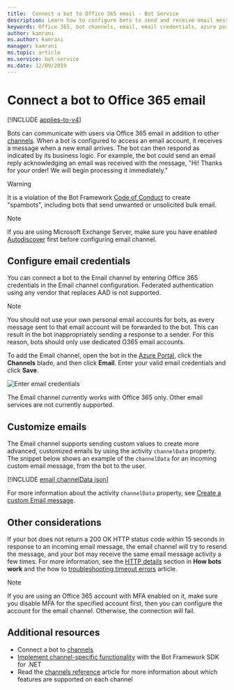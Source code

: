 ```yaml
---
title:  Connect a bot to Office 365 email - Bot Service
description: Learn how to configure bots to send and receive email messages by connecting them to Microsoft 365 email. See how to customize messages.
keywords: Office 365, bot channels, email, email credentials, azure portal, custom email
author: kamrani
ms.author: kamrani
manager: kamrani
ms.topic: article
ms.service: bot-service
ms.date: 12/09/2019
---
```


# Connect a bot to Office 365 email

[!INCLUDE [applies-to-v4](includes/applies-to-v4-current.md)]

Bots can communicate with users via Office 365 email in addition to other [channels](~/bot-service-manage-channels.md). When a bot is configured to access an email account, it receives a message when a new email arrives. The bot can then respond as indicated by its business logic. For example, the bot could send an email reply acknowledging an email was received with the message, "Hi! Thanks for your order! We will begin processing it immediately."

> [!WARNING]
> It is a violation of the Bot Framework [Code of Conduct](https://www.botframework.com/Content/Microsoft-Bot-Framework-Preview-Online-Services-Agreement.htm) to create "spambots", including bots that send unwanted or unsolicited bulk email.

> [!NOTE]
> If you are using Microsoft Exchange Server, make sure you have enabled [Autodiscover](/exchange/client-developer/exchange-web-services/autodiscover-for-exchange) first before configuring email channel.

## Configure email credentials

You can connect a bot to the Email channel by entering Office 365 credentials in the Email channel configuration.
Federated authentication using any vendor that replaces AAD is not supported.

> [!NOTE]
> You should not use your own personal email accounts for bots, as every message sent to that email account will be forwarded to the bot. This can result in the bot inappropriately sending a response to a sender. For this reason, bots should only use dedicated O365 email accounts.

To add the Email channel, open the bot in the [Azure Portal](https://portal.azure.com/), click the **Channels** blade, and then click **Email**. Enter your valid email credentials and click **Save**.

![Enter email credentials](~/media/bot-service-channel-connect-email/bot-service-channel-connect-email-credentials.png)

The Email channel currently works with Office 365 only. Other email services are not currently supported.

## Customize emails

The Email channel supports sending custom values to create more advanced, customized emails by using the activity `channelData` property.
The snippet below shows an example of the `channelData` for an incoming custom email message, from the bot to the user.

[!INCLUDE [email channelData json](~/includes/snippet-channelData-email.md)]

For more information about the activity `channelData` property, see [Create a custom Email message](v4sdk/bot-builder-channeldata.md#create-a-custom-email-message).

## Other considerations

If your bot does not return a 200 OK HTTP status code within 15 seconds in response to an incoming email message, the email channel will try to resend the message, and your bot may receive the same email message activity a few times. For more information, see the [HTTP details](v4sdk/bot-builder-basics.md#http-details) section in **How bots work** and the how to [troubleshooting timeout errors](https://github.com/daveta/analytics/blob/master/troubleshooting_timeout.md) article.

> [!NOTE]
> If you are using an Office 365 account with MFA enabled on it, make sure you disable MFA for the specified account first, then you can configure the account for the email channel. Otherwise, the connection will fail.

## Additional resources

- Connect a bot to [channels](~/bot-service-manage-channels.md)
- [Implement channel-specific functionality](~/v4sdk/bot-builder-channeldata.md) with the Bot Framework SDK for .NET
- Read the [channels reference](bot-service-channels-reference.md) article for more information about which features are supported on each channel